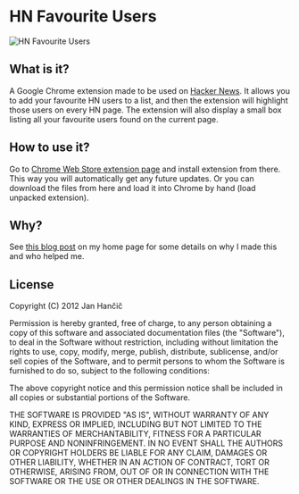 # HN Favourite Users

![HN Favourite Users](https://raw.github.com/janhancic/hn-favourite-users/master/images/icon_128.png)

## What is it?
A Google Chrome extension made to be used on [Hacker News](https://news.ycombinator.com/). It allows you to add your favourite HN users to a list, and then the extension will highlight those users on every HN page. The extension will also display a small box listing all your favourite users found on the current page.

## How to use it?
Go to [Chrome Web Store extension page](https://chrome.google.com/webstore/detail/hleiemhnepoghplnnhkhpnjeiaifnobo) and install extension from there. This way you will automatically get any future updates.
Or you can download the files from here and load it into Chrome by hand (load unpacked extension).

## Why?
See [this blog post](http://hancic.info/hn-favourite-users) on my home page for some details on why I made this and who helped me.

## License
Copyright (C) 2012 Jan Hančič

Permission is hereby granted, free of charge, to any person obtaining a copy of this software and associated documentation files (the "Software"), to deal in the Software without restriction, including without limitation the rights to use, copy, modify, merge, publish, distribute, sublicense, and/or sell copies of the Software, and to permit persons to whom the Software is furnished to do so, subject to the following conditions:

The above copyright notice and this permission notice shall be included in all copies or substantial portions of the Software.

THE SOFTWARE IS PROVIDED "AS IS", WITHOUT WARRANTY OF ANY KIND, EXPRESS OR IMPLIED, INCLUDING BUT NOT LIMITED TO THE WARRANTIES OF MERCHANTABILITY, FITNESS FOR A PARTICULAR PURPOSE AND NONINFRINGEMENT. IN NO EVENT SHALL THE AUTHORS OR COPYRIGHT HOLDERS BE LIABLE FOR ANY CLAIM, DAMAGES OR OTHER LIABILITY, WHETHER IN AN ACTION OF CONTRACT, TORT OR OTHERWISE, ARISING FROM, OUT OF OR IN CONNECTION WITH THE SOFTWARE OR THE USE OR OTHER DEALINGS IN THE SOFTWARE.